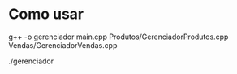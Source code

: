 # Como usar

g++ -o gerenciador main.cpp Produtos/GerenciadorProdutos.cpp Vendas/GerenciadorVendas.cpp

./gerenciador
